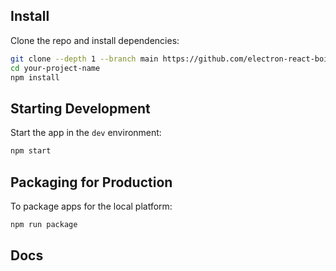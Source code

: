 
## Install

Clone the repo and install dependencies:

```bash
git clone --depth 1 --branch main https://github.com/electron-react-boilerplate/electron-react-boilerplate.git your-project-name
cd your-project-name
npm install
```

## Starting Development

Start the app in the `dev` environment:

```bash
npm start
```

## Packaging for Production

To package apps for the local platform:

```bash
npm run package
```

## Docs
